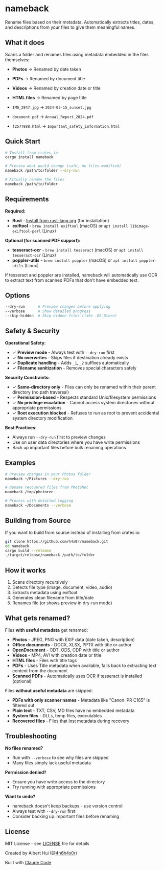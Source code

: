 # nameback

Rename files based on their metadata. Automatically extracts titles, dates, and descriptions from your files to give them meaningful names.

## What it does

Scans a folder and renames files using metadata embedded in the files themselves:

- **Photos** → Renamed by date taken
- **PDFs** → Renamed by document title
- **Videos** → Renamed by creation date or title
- **HTML files** → Renamed by page title

- `IMG_2847.jpg` → `2024-03-15_sunset.jpg`
- `document.pdf` → `Annual_Report_2024.pdf`
- `f2577888.html` → `Important_safety_information.html`

## Quick Start

```bash
# Install from crates.io
cargo install nameback

# Preview what would change (safe, no files modified)
nameback /path/to/folder --dry-run

# Actually rename the files
nameback /path/to/folder
```

## Requirements

**Required:**
- **Rust** - [Install from rust-lang.org](https://www.rust-lang.org/tools/install) (for installation)
- **exiftool** - `brew install exiftool` (macOS) or `apt install libimage-exiftool-perl` (Linux)

**Optional (for scanned PDF support):**
- **tesseract-ocr** - `brew install tesseract` (macOS) or `apt install tesseract-ocr` (Linux)
- **poppler-utils** - `brew install poppler` (macOS) or `apt install poppler-utils` (Linux)

If tesseract and poppler are installed, nameback will automatically use OCR to extract text from scanned PDFs that don't have embedded text.

## Options

```bash
--dry-run      # Preview changes before applying
--verbose      # Show detailed progress
--skip-hidden  # Skip hidden files (like .DS_Store)
```

## Safety & Security

**Operational Safety:**
- ✓ **Preview mode** - Always test with `--dry-run` first
- ✓ **No overwrites** - Skips files if destination already exists
- ✓ **Duplicate handling** - Adds `_1`, `_2` suffixes automatically
- ✓ **Filename sanitization** - Removes special characters safely

**Security Constraints:**
- ✓ **Same-directory only** - Files can only be renamed within their parent directory (no path traversal)
- ✓ **Permission-based** - Respects standard Unix/filesystem permissions
- ✓ **No privilege escalation** - Cannot access system directories without appropriate permissions
- ✓ **Root execution blocked** - Refuses to run as root to prevent accidental system directory modification

**Best Practices:**
- Always run `--dry-run` first to preview changes
- Use on user data directories where you have write permissions
- Back up important files before bulk renaming operations

## Examples

```bash
# Preview changes in your Photos folder
nameback ~/Pictures --dry-run

# Rename recovered files from PhotoRec
nameback /tmp/photorec

# Process with detailed logging
nameback ~/Documents --verbose
```

## Building from Source

If you want to build from source instead of installing from crates.io:

```bash
git clone https://github.com/h4x0r/nameback.git
cd nameback
cargo build --release
./target/release/nameback /path/to/folder
```

## How it works

1. Scans directory recursively
2. Detects file type (image, document, video, audio)
3. Extracts metadata using exiftool
4. Generates clean filename from title/date
5. Renames file (or shows preview in dry-run mode)

## What gets renamed?

Files **with useful metadata** get renamed:
- **Photos** - JPEG, PNG with EXIF data (date taken, description)
- **Office documents** - DOCX, XLSX, PPTX with title or author
- **OpenDocument** - ODT, ODS, ODP with title or author
- **Videos** - MP4, AVI with creation date or title
- **HTML files** - Files with title tags
- **PDFs** - Uses Title metadata when available, falls back to extracting text content from the document
- **Scanned PDFs** - Automatically uses OCR if tesseract is installed (optional)

Files **without useful metadata** are skipped:
- **PDFs with only scanner names** - Metadata like "Canon iPR C165" is filtered out
- **Plain text** - TXT, CSV, MD files have no embedded metadata
- **System files** - DLLs, temp files, executables
- **Recovered files** - Files that lost metadata during recovery

## Troubleshooting

**No files renamed?**
- Run with `--verbose` to see why files are skipped
- Many files simply lack useful metadata

**Permission denied?**
- Ensure you have write access to the directory
- Try running with appropriate permissions

**Want to undo?**
- nameback doesn't keep backups - use version control
- Always test with `--dry-run` first
- Consider backing up important files before renaming

## License

MIT License - see [LICENSE](LICENSE) file for details

Created by Albert Hui ([@4n6h4x0r](https://github.com/h4x0r))

Built with [Claude Code](https://claude.com/claude-code)
